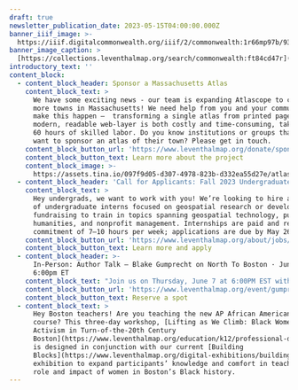 ```yaml
---
draft: true
newsletter_publication_date: 2023-05-15T04:00:00.000Z
banner_iiif_image: >-
  https://iiif.digitalcommonwealth.org/iiif/2/commonwealth:1r66mp97b/93,1736,4069,1331/2000,/0/default.jpg
banner_image_caption: >
  [https://collections.leventhalmap.org/search/commonwealth:ft84cd47r](https://collections.leventhalmap.org/search/commonwealth:ft84cd47r)
introductory_text: ''
content_block:
  - content_block_header: Sponsor a Massachusetts Atlas
    content_block_text: >
      We have some exciting news - our team is expanding Atlascope to cover even
      more towns in Massachusetts! We need help from you and your communities to
      make this happen —  transforming a single atlas from printed pages into a
      modern, readable web-layer is both costly and time-consuming, taking up to
      60 hours of skilled labor. Do you know institutions or groups that would
      want to sponsor an atlas of their town? Please get in touch. 
    content_block_button_url: 'https://www.leventhalmap.org/donate/sponsor-an-atlas/'
    content_block_button_text: Learn more about the project
    content_block_image: >-
      https://assets.tina.io/097f9d05-d307-4978-823b-d332ea55d27e/atlascopecopley.png
  - content_block_header: 'Call for Applicants: Fall 2023 Undergraduate Internships'
    content_block_text: >
      Hey undergrads, we want to work with you! We’re looking to hire a cohort
      of undergraduate interns focused on geospatial research or development &
      fundraising to train in topics spanning geospatial technology, public
      humanities, and nonprofit management. Internships are paid and require a
      commitment of 7–10 hours per week; applications are due by May 26.
    content_block_button_url: 'https://www.leventhalmap.org/about/jobs/2023-fall-internships/'
    content_block_button_text: Learn more and apply
  - content_block_header: >-
      In-Person: Author Talk — Blake Gumprecht on North To Boston · June 7,
      6:00pm ET
    content_block_text: "Join us on Thursday, June 7 at 6:00PM EST with\_Blake Gumprecht\_for a talk on his new book,\_[North to Boston: Life Histories from the Black Great Migration in New England](https://global.oup.com/academic/product/north-to-boston-9780197614440?cc=us\\&lang=en&). North to Boston traces the history of the Great Migration, when tens of thousands of Black people moved to Boston from the South, and explores its impacts in greater depth through the lives of ten individuals, each the subject of one chapter. \n"
    content_block_button_url: 'https://www.leventhalmap.org/event/gumprecht-author-talk/'
    content_block_button_text: Reserve a spot
  - content_block_text: >
      Hey Boston teachers! Are you teaching the new AP African American Studies
      course? This three-day workshop, [Lifting as We Climb: Black Women’s
      Activism in Turn-of-the-20th Century
      Boston](https://www.leventhalmap.org/education/k12/professional-development/),
      is designed in conjunction with our current [Building
      Blocks](https://www.leventhalmap.org/digital-exhibitions/building-blocks/)
      exhibition to expand participants’ knowledge and comfort in teaching the
      role and impact of women in Boston’s Black history.
---
```






